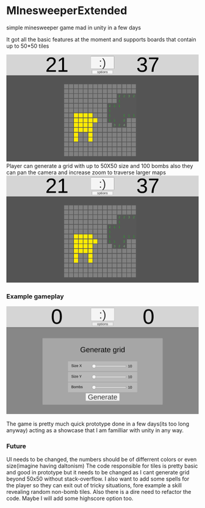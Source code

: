# MInesweeperExtended
simple minesweeper game mad in unity in a few days

It got all the basic features at the moment and supports boards that contain up to 50*50 tiles


![jeszcze jak](readmeimg/Screenshot2.png)
Player can generate a grid with up to 50X50 size and 100 bombs
also they can pan the camera and increase zoom to traverse larger maps
![jeszcze jak](readmeimg/Screenshot2.png)

### Example gameplay 

![Gameplay](readmeimg/Animation2.gif)

The game is pretty much quick prototype done in a few days(its too long anyway) acting as a showcase that I am familliar with unity in any way.

### Future
UI needs to be changed, the numbers should be of differrent colors or even size(imagine having daltonism)
The code responsible for tiles is pretty basic and good in prototype but it needs to be changed as I cant generate grid beyond 50x50 without stack-overflow.
I also want to add some spells for the player so they can exit out of tricky situations, fore example a skill revealing random  non-bomb tiles.
Also there is a dire need to refactor the code.
Maybe I will add some highscore option too.